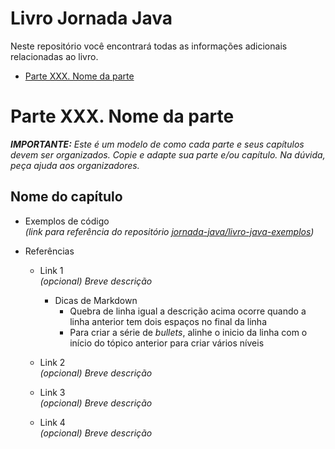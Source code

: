 # Livro Jornada Java

Neste repositório você encontrará todas as informações adicionais relacionadas ao livro.

- [Parte XXX. Nome da parte](#parte-xxx.-nome-da-parte)

# Parte XXX. Nome da parte

***IMPORTANTE:** Este é um modelo de como cada parte e seus capítulos devem ser organizados. Copie e adapte sua parte e/ou capítulo. Na dúvida, peça ajuda aos organizadores.*

## Nome do capítulo

* Exemplos de código  
  *(link para referência do repositório [jornada-java/livro-java-exemplos](https://github.com/jornada-java/livro-java-exemplos))*

* Referências
  
  * Link 1  
    *(opcional) Breve descrição*  
    * Dicas de Markdown
      * Quebra de linha igual a descrição acima ocorre quando a linha anterior tem dois espaços no final da linha
      * Para criar a série de *bullets*, alinhe o inicio da linha com o início do tópico anterior para criar vários níveis

  * Link 2  
   *(opcional) Breve descrição*

  * Link 3  
   *(opcional) Breve descrição*

  * Link 4  
   *(opcional) Breve descrição*
